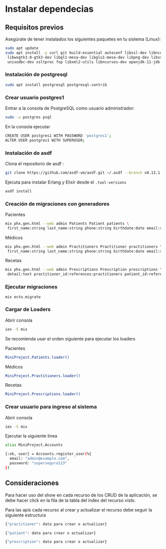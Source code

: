 # Instalar dependecias


## Requisitos previos

Asegúrate de tener instalados los siguientes paquetes en tu sistema (Linux):

```bash
sudo apt update
sudo apt install -y curl git build-essential autoconf libssl-dev libncurses5-dev \
 libwxgtk3.0-gtk3-dev libgl1-mesa-dev libglu1-mesa-dev libpng-dev libssh-dev \
 unixodbc-dev xsltproc fop libxml2-utils libncurses-dev openjdk-11-jdk
```
### Instalación de postgresql

```bash
sudo apt install postgresql postgresql-contrib
```

### Crear usuario postgres1

Entrar a la consola de PostgreSQL como usuario administrador:

```bash
sudo -u postgres psql
```

En la consola ejecutar 

```bash
CREATE USER postgres1 WITH PASSWORD 'postgres1';
ALTER USER postgres1 WITH SUPERUSER;
```


### Instalación de asdf

Clona el repositorio de asdf :


```bash
git clone https://github.com/asdf-vm/asdf.git ~/.asdf --branch v0.13.1
```


Ejecuta para instalar Erlang y Elixir desde el
```.tool-versions ```


```bash
asdf install
```

### Creación de migraciones con generadores

Pacientes

```bash
mix phx.gen.html --web admin Patients Patient patients \
 first_name:string last_name:string phone:string birthdate:date email:string
```
Médicos

```bash
mix phx.gen.html --web admin Practitioners Practitioner practitioners \
 first_name:string last_name:string phone:string birthdate:date email:string
```

Recetas

```bash
mix phx.gen.html --web admin Prescriptions Prescription prescriptions \
 detail:text practitioner_id:references:practitioners patient_id:references:patients
```

### Ejecutar migraciones

```
mix ecto.migrate
```

### Cargar de Loaders

Abrir consola 

```bash
iex -S mix
```
Se recomienda usar el orden siguiente para ejecutar los loaders

Pacientes

```bash
MiniProject.Patients.loader()
```

Médicos

```bash
MiniProject.Practitioners.loader()
```
Recetas

```bash
MiniProject.Prescriptions.loader()
```

### Crear usuario para ingreso al sistema

Abrir consola

```bash
iex -S mix
```

Ejecutar la siguiente línea

```bash
alias MiniProject.Accounts

{:ok, user} = Accounts.register_user(%{
  email: "admin@example.com",
  password: "superseguro123"
})
```

## Consideraciones

Para hacer uso del show en cada recurso de los CRUD de la aplicación, se debe hacer
click en la fila de la tabla del index del recurso visto.

Para las apis cada recurso al crear y actualizar el recurso debe seguir la siguiente estructura

```bash
{"practitioner": data para crear o actualizar}

{"patient": data para crear o actualizar}

{"prescription": data para crear o actualizar}
```
